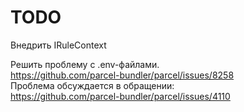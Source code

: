 TODO
====

Внедрить IRuleContext

Решить проблему с .env-файлами.  
https://github.com/parcel-bundler/parcel/issues/8258  
Проблема обсуждается в обращении:  
https://github.com/parcel-bundler/parcel/issues/4110